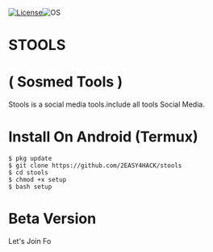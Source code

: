 
[![License](https://img.shields.io/badge/License-MIT-blue.svg?style=flat-square)](https://github.com/2EASY4HACK/stools/blob/master/LICENSE)![OS](https://img.shields.io/badge/Tested%20On-Linux%20|%20Android-yellowgreen.svg?style=flat-square)


# STOOLS 
# ( Sosmed Tools )
Stools is a social media tools.include all tools Social Media.
# Install On Android (Termux)
```
$ pkg update
$ git clone https://github.com/2EASY4HACK/stools
$ cd stools
$ chmod +x setup
$ bash setup
```
# Beta Version 
Let's Join Fo 

